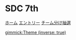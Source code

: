 # SDC 7th

[ホーム](index.md)
[エントリー](entry.md)
[チーム分け抽選](lottery.md)
<!-- [決勝ラウンド](final.md)
[えみっきょ](a.md)
[pp(ピアニッシモ)](b.md)
[中間管理職](c.md)
[のどか](d.md)
[COLoRFUL❤️](e.md) -->

<!-- [gimmick:Theme (inverse: true)](cerulean) -->
[gimmick:Theme (inverse: true)](united)
